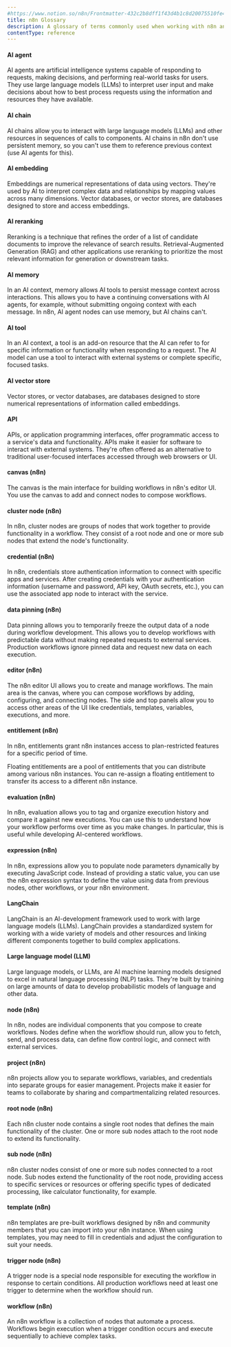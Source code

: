```yaml
---
#https://www.notion.so/n8n/Frontmatter-432c2b8dff1f43d4b1c8d20075510fe4
title: n8n Glossary
description: A glossary of terms commonly used when working with n8n and related software.
contentType: reference
---
```


#### AI agent

AI agents are artificial intelligence systems capable of responding to requests, making decisions, and performing real-world tasks for users. They use large language models (LLMs) to interpret user input and make decisions about how to best process requests using the information and resources they have available.

#### AI chain

AI chains allow you to interact with large language models (LLMs) and other resources in sequences of calls to components. AI chains in n8n don't use persistent memory, so you can't use them to reference previous context (use AI agents for this).

#### AI embedding

Embeddings are numerical representations of data using vectors. They're used by AI to interpret complex data and relationships by mapping values across many dimensions. Vector databases, or vector stores, are databases designed to store and access embeddings.

#### AI reranking

Reranking is a technique that refines the order of a list of candidate documents to improve the relevance of search results. Retrieval-Augmented Generation (RAG) and other applications use reranking to prioritize the most relevant information for generation or downstream tasks.

#### AI memory

In an AI context, memory allows AI tools to persist message context across interactions. This allows you to have a continuing conversations with AI agents, for example, without submitting ongoing context with each message. In n8n, AI agent nodes can use memory, but AI chains can't.

#### AI tool

In an AI context, a tool is an add-on resource that the AI can refer to for specific information or functionality when responding to a request. The AI model can use a tool to interact with external systems or complete specific, focused tasks.

#### AI vector store

Vector stores, or vector databases, are databases designed to store numerical representations of information called embeddings.

#### API

APIs, or application programming interfaces, offer programmatic access to a service's data and functionality. APIs make it easier for software to interact with external systems. They're often offered as an alternative to traditional user-focused interfaces accessed through web browsers or UI.

#### canvas (n8n)

The canvas is the main interface for building workflows in n8n's editor UI. You use the canvas to add and connect nodes to compose workflows.

#### cluster node (n8n)

In n8n, cluster nodes are groups of nodes that work together to provide functionality in a workflow. They consist of a root node and one or more sub nodes that extend the node's functionality.

#### credential (n8n)

In n8n, credentials store authentication information to connect with specific apps and services. After creating credentials with your authentication information (username and password, API key, OAuth secrets, etc.), you can use the associated app node to interact with the service.

#### data pinning (n8n)

Data pinning allows you to temporarily freeze the output data of a node during workflow development. This allows you to develop workflows with predictable data without making repeated requests to external services. Production workflows ignore pinned data and request new data on each execution.

#### editor (n8n)

The n8n editor UI allows you to create and manage workflows. The main area is the canvas, where you can compose workflows by adding, configuring, and connecting nodes. The side and top panels allow you to access other areas of the UI like credentials, templates, variables, executions, and more.

#### entitlement (n8n)

In n8n, entitlements grant n8n instances access to plan-restricted features for a specific period of time.

Floating entitlements are a pool of entitlements that you can distribute among various n8n instances. You can re-assign a floating entitlement to transfer its access to a different n8n instance.

#### evaluation (n8n)

In n8n, evaluation allows you to tag and organize execution history and compare it against new executions. You can use this to understand how your workflow performs over time as you make changes. In particular, this is useful while developing AI-centered workflows.

#### expression (n8n)

In n8n, expressions allow you to populate node parameters dynamically by executing JavaScript code. Instead of providing a static value, you can use the n8n expression syntax to define the value using data from previous nodes, other workflows, or your n8n environment.

#### LangChain

LangChain is an AI-development framework used to work with large language models (LLMs). LangChain provides a standardized system for working with a wide variety of models and other resources and linking different components together to build complex applications.

#### Large language model (LLM)

Large language models, or LLMs, are AI machine learning models designed to excel in natural language processing (NLP) tasks. They're built by training on large amounts of data to develop probabilistic models of language and other data.

#### node (n8n)

In n8n, nodes are individual components that you compose to create workflows. Nodes define when the workflow should run, allow you to fetch, send, and process data, can define flow control logic, and connect with external services.

#### project (n8n)

n8n projects allow you to separate workflows, variables, and credentials into separate groups for easier management. Projects make it easier for teams to collaborate by sharing and compartmentalizing related resources.

#### root node (n8n)

Each n8n cluster node contains a single root nodes that defines the main functionality of the cluster. One or more sub nodes attach to the root node to extend its functionality.

#### sub node (n8n)

n8n cluster nodes consist of one or more sub nodes connected to a root node. Sub nodes extend the functionality of the root node, providing access to specific services or resources or offering specific types of dedicated processing, like calculator functionality, for example.

#### template (n8n)

n8n templates are pre-built workflows designed by n8n and community members that you can import into your n8n instance. When using templates, you may need to fill in credentials and adjust the configuration to suit your needs.

#### trigger node (n8n)

A trigger node is a special node responsible for executing the workflow in response to certain conditions. All production workflows need at least one trigger to determine when the workflow should run.

#### workflow (n8n)

An n8n workflow is a collection of nodes that automate a process. Workflows begin execution when a trigger condition occurs and execute sequentially to achieve complex tasks.

<!-- To do
#### OAuth
#### pagination
#### Role-based access control (RBAC)
#### SAML/SSO
#### two-factor authentication (2FA)
#### webhook
-->

